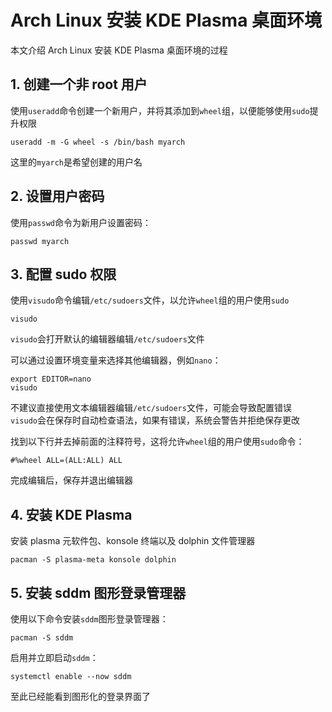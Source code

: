 # Arch Linux 安装 KDE Plasma 桌面环境

本文介绍 Arch Linux 安装 KDE Plasma 桌面环境的过程

## 1. 创建一个非 root 用户

使用`useradd`命令创建一个新用户，并将其添加到`wheel`组，以便能够使用`sudo`提升权限
```
useradd -m -G wheel -s /bin/bash myarch
```
这里的`myarch`是希望创建的用户名

## 2. 设置用户密码

使用`passwd`命令为新用户设置密码：
```
passwd myarch
```
## 3. 配置 sudo 权限

使用`visudo`命令编辑`/etc/sudoers`文件，以允许`wheel`组的用户使用`sudo`

```
visudo
```
`visudo`会打开默认的编辑器编辑`/etc/sudoers`文件

可以通过设置环境变量来选择其他编辑器，例如`nano`：
```
export EDITOR=nano
visudo
```
不建议直接使用文本编辑器编辑`/etc/sudoers`文件，可能会导致配置错误  
`visudo`会在保存时自动检查语法，如果有错误，系统会警告并拒绝保存更改

找到以下行并去掉前面的注释符号，这将允许`wheel`组的用户使用`sudo`命令：
```
#%wheel ALL=(ALL:ALL) ALL
```
完成编辑后，保存并退出编辑器

## 4. 安装 KDE Plasma

安装 plasma 元软件包、konsole 终端以及 dolphin 文件管理器
```
pacman -S plasma-meta konsole dolphin
```

## 5. 安装 sddm 图形登录管理器

使用以下命令安装`sddm`图形登录管理器：
```
pacman -S sddm
```
启用并立即启动`sddm`：
```
systemctl enable --now sddm
```
至此已经能看到图形化的登录界面了
